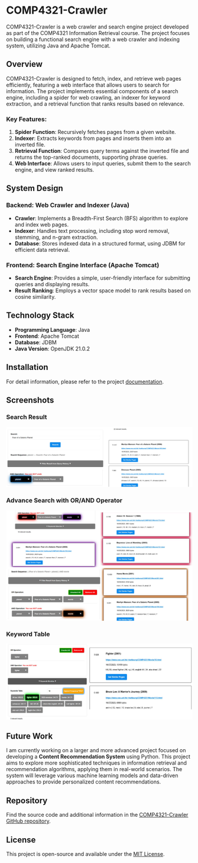 # COMP4321-Crawler
COMP4321-Crawler is a web crawler and search engine project developed as part of the COMP4321 Information Retrieval course. The project focuses on building a functional search engine with a web crawler and indexing system, utilizing Java and Apache Tomcat.

## Overview
COMP4321-Crawler is designed to fetch, index, and retrieve web pages efficiently, featuring a web interface that allows users to search for information. The project implements essential components of a search engine, including a spider for web crawling, an indexer for keyword extraction, and a retrieval function that ranks results based on relevance.

### Key Features:
1. **Spider Function**: Recursively fetches pages from a given website.
2. **Indexer**: Extracts keywords from pages and inserts them into an inverted file.
3. **Retrieval Function**: Compares query terms against the inverted file and returns the top-ranked documents, supporting phrase queries.
4. **Web Interface**: Allows users to input queries, submit them to the search engine, and view ranked results.

## System Design
### Backend: Web Crawler and Indexer (Java)
- **Crawler**: Implements a Breadth-First Search (BFS) algorithm to explore and index web pages.
- **Indexer**: Handles text processing, including stop word removal, stemming, and n-gram extraction.
- **Database**: Stores indexed data in a structured format, using JDBM for efficient data retrieval.

### Frontend: Search Engine Interface (Apache Tomcat)
- **Search Engine**: Provides a simple, user-friendly interface for submitting queries and displaying results.
- **Result Ranking**: Employs a vector space model to rank results based on cosine similarity.

## Technology Stack
- **Programming Language**: Java
- **Frontend**: Apache Tomcat
- **Database**: JDBM
- **Java Version**: OpenJDK 21.0.2

## Installation
For detail information, please refer to the project [documentation](https://github.com/tonyctyy/COMP4321-Crawler/blob/main/docs/COMP4321%20Project%20Report.pdf).

## Screenshots
### Search Result
![Search Result](./screenshots/search-result.jpg)

### Advance Search with OR/AND Operator
![and-or-search](./screenshots/and-or-search.jpg)

### Keyword Table
![Keyword Table](./screenshots/keyword-table.jpg)

## Future Work
I am currently working on a larger and more advanced project focused on developing a **Content Recommendation System** using Python. This project aims to explore more sophisticated techniques in information retrieval and recommendation algorithms, applying them in real-world scenarios. The system will leverage various machine learning models and data-driven approaches to provide personalized content recommendations.

## Repository
Find the source code and additional information in the [COMP4321-Crawler GitHub repository](https://github.com/tonyctyy/COMP4321-Crawler).

## License
This project is open-source and available under the [MIT License](LICENSE).